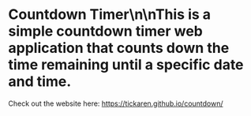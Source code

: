 # Countdown Timer\n\nThis is a simple countdown timer web application that counts down the time remaining until a specific date and time.

Check out the website here: https://tickaren.github.io/countdown/
